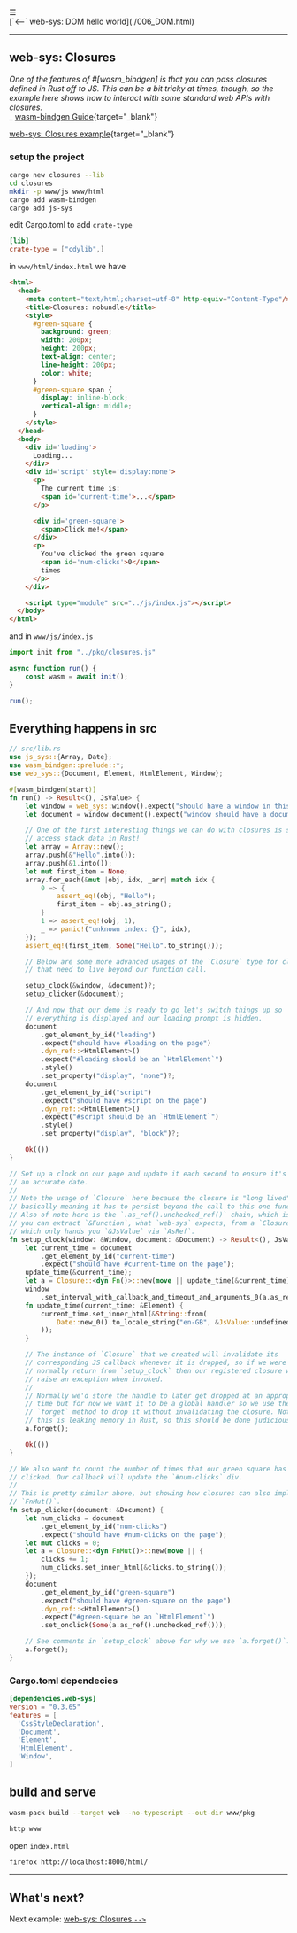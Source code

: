 <div class="navbar"><a class="openbtn" onclick="openNav()">&#9776;</a></div>
<main>
[`<--` web-sys: DOM hello world](./006_DOM.html)

---

## web-sys: Closures 

*One of the features of #[wasm_bindgen] is that you can pass closures defined in Rust off to JS. This can be a bit tricky at times, though, so the example here shows how to interact with some standard web APIs with closures.*  
_ [wasm-bindgen Guide](https://rustwasm.github.io/wasm-bindgen/examples/closures.html){target="_blank"}


[web-sys: Closures example](https://github.com/rustwasm/wasm-bindgen/tree/main/examples/closures){target="_blank"}  


### setup the project

```sh
cargo new closures --lib
cd closures
mkdir -p www/js www/html
cargo add wasm-bindgen
cargo add js-sys
```

edit Cargo.toml to add `crate-type`

```toml
[lib]
crate-type = ["cdylib",]
```


in `www/html/index.html` we have

```html
<html>
  <head>
    <meta content="text/html;charset=utf-8" http-equiv="Content-Type"/>
    <title>Closures: nobundle</title>
    <style>
      #green-square {
        background: green;
        width: 200px;
        height: 200px;
        text-align: center;
        line-height: 200px;
        color: white;
      }
      #green-square span {
        display: inline-block;
        vertical-align: middle;
      }
    </style>
  </head>
  <body>
    <div id='loading'>
      Loading...
    </div>
    <div id='script' style='display:none'>
      <p>
        The current time is:
        <span id='current-time'>...</span>
      </p>

      <div id='green-square'>
        <span>Click me!</span>
      </div>
      <p>
        You've clicked the green square
        <span id='num-clicks'>0</span>
        times
      </p>
    </div>

    <script type="module" src="../js/index.js"></script>
  </body>
</html>
```

and in `www/js/index.js`

```js
import init from "../pkg/closures.js"

async function run() {
    const wasm = await init();
}

run();
```

## Everything happens in src

```rust
// src/lib.rs
use js_sys::{Array, Date};
use wasm_bindgen::prelude::*;
use web_sys::{Document, Element, HtmlElement, Window};

#[wasm_bindgen(start)]
fn run() -> Result<(), JsValue> {
    let window = web_sys::window().expect("should have a window in this context");
    let document = window.document().expect("window should have a document");

    // One of the first interesting things we can do with closures is simply
    // access stack data in Rust!
    let array = Array::new();
    array.push(&"Hello".into());
    array.push(&1.into());
    let mut first_item = None;
    array.for_each(&mut |obj, idx, _arr| match idx {
        0 => {
            assert_eq!(obj, "Hello");
            first_item = obj.as_string();
        }
        1 => assert_eq!(obj, 1),
        _ => panic!("unknown index: {}", idx),
    });
    assert_eq!(first_item, Some("Hello".to_string()));

    // Below are some more advanced usages of the `Closure` type for closures
    // that need to live beyond our function call.

    setup_clock(&window, &document)?;
    setup_clicker(&document);

    // And now that our demo is ready to go let's switch things up so
    // everything is displayed and our loading prompt is hidden.
    document
        .get_element_by_id("loading")
        .expect("should have #loading on the page")
        .dyn_ref::<HtmlElement>()
        .expect("#loading should be an `HtmlElement`")
        .style()
        .set_property("display", "none")?;
    document
        .get_element_by_id("script")
        .expect("should have #script on the page")
        .dyn_ref::<HtmlElement>()
        .expect("#script should be an `HtmlElement`")
        .style()
        .set_property("display", "block")?;

    Ok(())
}

// Set up a clock on our page and update it each second to ensure it's got
// an accurate date.
//
// Note the usage of `Closure` here because the closure is "long lived",
// basically meaning it has to persist beyond the call to this one function.
// Also of note here is the `.as_ref().unchecked_ref()` chain, which is how
// you can extract `&Function`, what `web-sys` expects, from a `Closure`
// which only hands you `&JsValue` via `AsRef`.
fn setup_clock(window: &Window, document: &Document) -> Result<(), JsValue> {
    let current_time = document
        .get_element_by_id("current-time")
        .expect("should have #current-time on the page");
    update_time(&current_time);
    let a = Closure::<dyn Fn()>::new(move || update_time(&current_time));
    window
        .set_interval_with_callback_and_timeout_and_arguments_0(a.as_ref().unchecked_ref(), 1000)?;
    fn update_time(current_time: &Element) {
        current_time.set_inner_html(&String::from(
            Date::new_0().to_locale_string("en-GB", &JsValue::undefined()),
        ));
    }

    // The instance of `Closure` that we created will invalidate its
    // corresponding JS callback whenever it is dropped, so if we were to
    // normally return from `setup_clock` then our registered closure will
    // raise an exception when invoked.
    //
    // Normally we'd store the handle to later get dropped at an appropriate
    // time but for now we want it to be a global handler so we use the
    // `forget` method to drop it without invalidating the closure. Note that
    // this is leaking memory in Rust, so this should be done judiciously!
    a.forget();

    Ok(())
}

// We also want to count the number of times that our green square has been
// clicked. Our callback will update the `#num-clicks` div.
//
// This is pretty similar above, but showing how closures can also implement
// `FnMut()`.
fn setup_clicker(document: &Document) {
    let num_clicks = document
        .get_element_by_id("num-clicks")
        .expect("should have #num-clicks on the page");
    let mut clicks = 0;
    let a = Closure::<dyn FnMut()>::new(move || {
        clicks += 1;
        num_clicks.set_inner_html(&clicks.to_string());
    });
    document
        .get_element_by_id("green-square")
        .expect("should have #green-square on the page")
        .dyn_ref::<HtmlElement>()
        .expect("#green-square be an `HtmlElement`")
        .set_onclick(Some(a.as_ref().unchecked_ref()));

    // See comments in `setup_clock` above for why we use `a.forget()`.
    a.forget();
}
```

### Cargo.toml dependecies

```toml
[dependencies.web-sys]
version = "0.3.65"
features = [
  'CssStyleDeclaration',
  'Document',
  'Element',
  'HtmlElement',
  'Window',
]
```

## build and serve

```sh
wasm-pack build --target web --no-typescript --out-dir www/pkg

http www
```

open `index.html`

```sh
firefox http://localhost:8000/html/
```
---

## What's next?

Next example: [web-sys: Closures `-->`](./007_closures.html)

</main>
<script src="https://lerina.github.io/js/toc.js"></script>
<script>
let anchor= document.createElement('a');
anchor.href="javascript:closeNav()"; //void(0)"; //anchor[0].onclick = closeNav();
anchor.className = "closebtn";  
anchor.innerHTML="&times;";
document.getElementById("TOC").prepend(anchor);

let navCrumbs= document.createElement('div');
navCrumbs.className = "hover-nav";
navCrumbs.innerHTML = `
<div class="hover-nav">
<ul>
<li><a href="../../../../index.html">⇦ home</a></li>
<li><a href="../index.html">hello_world</a></li>
</ul>
</div>`;
document.getElementById("TOC").prepend(navCrumbs); 
</script>
